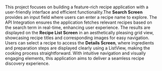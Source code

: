 This project focuses on building a feature-rich recipe application with a user-friendly interface and efficient functionality.The **Search Screen** provides an input field where users can enter a recipe name to explore. The API Integration ensures the application fetches relevant recipes based on the search term in real-time, enhancing user experience. The results are displayed on the **Recipe List Screen** in an aesthetically pleasing grid view, showcasing recipe titles and corresponding images for easy navigation. Users can select a recipe to access the **Details Screen**, where ingredients and preparation steps are displayed clearly using a ListView, making the cooking process straightforward. With intuitive navigation and visually engaging elements, this application aims to deliver a seamless recipe discovery experience.
 
